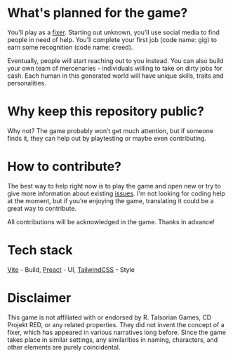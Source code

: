 # What's planned for the game?
You'll play as a [fixer](https://en.wikipedia.org/wiki/Fixer_(person)). Starting out unknown, you’ll use social media to find people in need of help. You’ll complete your first job (code name: gig) to earn some recognition (code name: creed).

Eventually, people will start reaching out to you instead. You can also build your own team of mercenaries - individuals willing to take on dirty jobs for cash. Each human in this generated world will have unique skills, traits and personalities.

# Why keep this repository public?
Why not? The game probably won’t get much attention, but if someone finds it, they can help out by playtesting or maybe even contributing.

# How to contribute?
The best way to help right now is to play the game and open new or try to give more information about existing [issues](https://github.com/Pazdikan/fixer/issues). I'm not looking for coding help at the moment, but if you’re enjoying the game, translating it could be a great way to contribute.

All contributions will be acknowledged in the game. Thanks in advance!

# Tech stack
[Vite](https://vitejs.dev/) - Build, [Preact](https://preactjs.com/) - UI, [TailwindCSS](https://tailwindcss.com/) - Style

# Disclaimer
This game is not affiliated with or endorsed by R. Talsorian Games, CD Projekt RED, or any related properties. They did not invent the concept of a fixer, which has appeared in various narratives long before. Since the game takes place in similar settings, any similarities in naming, characters, and other elements are purely coincidental.